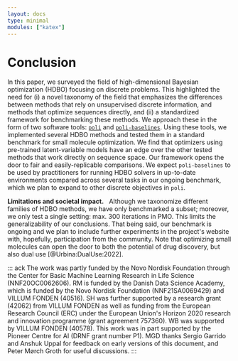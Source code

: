 ```yaml
---
layout: docs
type: minimal
modules: ["katex"]
---
```


# Conclusion

In this paper, we surveyed the field of high-dimensional Bayesian
optimization (HDBO) focusing on discrete problems. This highlighted the
need for (i) a novel taxonomy of the field that emphasizes the
differences between methods that rely on unsupervised discrete
information, and methods that optimize sequences directly, and (ii) a
standardized framework for benchmarking these methods. We approach these
in the form of two software tools:
[`poli`](https://github.com/MachineLearningLifeScience/poli) and
[`poli-baselines`](https://github.com/MachineLearningLifeScience/poli-baselines).
Using these tools, we implemented several HDBO methods and tested them
in a standard benchmark for small molecule optimization. We find that
optimizers using pre-trained latent-variable models have an edge over
the other tested methods that work directly on sequence space. Our
framework opens the door to fair and easily-replicable comparisons. We
expect `poli-baselines` to be used by practitioners for running HDBO
solvers in up-to-date environments compared across several tasks in our
ongoing benchmark, which we plan to expand to other discrete objectives
in `poli`.

**Limitations and societal impact.**   Although we taxonomize different
families of HDBO methods, we have only benchmarked a subset; moreover,
we only test a single setting: max. 300 iterations in PMO. This limits
the generalizability of our conclusions. That being said, our benchmark
is ongoing and we plan to include further experiments in the project's
website with, hopefully, participation from the community. Note that
optimizing small molecules can open the door to both the potential of
drug discovery, but also dual use [@Urbina:DualUse:2022].

::: ack
The work was partly funded by the Novo Nordisk Foundation through the
Center for Basic Machine Learning Research in Life Science
(NNF20OC0062606). RM is funded by the Danish Data Science Academy, which
is funded by the Novo Nordisk Foundation (NNF21SA0069429) and VILLUM
FONDEN (40516). SH was further supported by a research grant (42062)
from VILLUM FONDEN as well as funding from the European Research Council
(ERC) under the European Union's Horizon 2020 research and innovation
programme (grant agreement 757360). WB was supported by VILLUM FONDEN
(40578). This work was in part supported by the Pioneer Centre for AI
(DRNF grant number P1). MGD thanks Sergio Garrido and Anshuk Uppal for
feedback on early versions of this document, and Peter Mørch Groth for
useful discussions.
:::